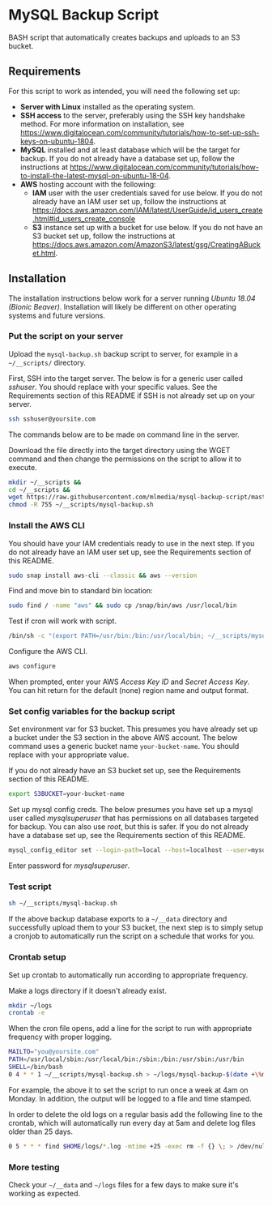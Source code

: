 # MySQL Backup Script
BASH script that automatically creates backups and uploads to an S3 bucket.

## Requirements
For this script to work as intended, you will need the following set up:
- **Server with Linux** installed as the operating system.
- **SSH access** to the server, preferably using the SSH key handshake method.  For more information on installation, see https://www.digitalocean.com/community/tutorials/how-to-set-up-ssh-keys-on-ubuntu-1804.
- **MySQL** installed and at least database which will be the target for backup.  If you do not already have a database set up, follow the instructions at https://www.digitalocean.com/community/tutorials/how-to-install-the-latest-mysql-on-ubuntu-18-04.
- **AWS** hosting account with the following:
	- **IAM** user with the user credentials saved for use below.  If you do not already have an IAM user set up, follow the instructions at https://docs.aws.amazon.com/IAM/latest/UserGuide/id_users_create.html#id_users_create_console
	- **S3** instance set up with a bucket for use below.  If you do not have an S3 bucket set up, follow the instructions at https://docs.aws.amazon.com/AmazonS3/latest/gsg/CreatingABucket.html.

## Installation
The installation instructions below work for a server running *Ubuntu 18.04 (Bionic Beaver)*.  Installation will likely be different on other operating systems and future versions.

### Put the script on your server
Upload the `mysql-backup.sh` backup script to server, for example in a `~/__scripts/` directory.

First, SSH into the target server.  The below is for a generic user called *sshuser*.  You should replace with your specific values.  See the Requirements section of this README if SSH is not already set up on your server.

```bash
ssh sshuser@yoursite.com
```
The commands below are to be made on command line in the server.

Download the file directly into the target directory using the WGET command and then change the permissions on the script to allow it to execute.

```bash
mkdir ~/__scripts &&
cd ~/__scripts &&
wget https://raw.githubusercontent.com/mlmedia/mysql-backup-script/master/mysql-backup.sh &&
chmod -R 755 ~/__scripts/mysql-backup.sh
```
### Install the AWS CLI
You should have your IAM credentials ready to use in the next step.  If you do not already have an IAM user set up, see the Requirements section of this README.

```bash
sudo snap install aws-cli --classic && aws --version
```
Find and move bin to standard bin location:
```bash
sudo find / -name "aws" && sudo cp /snap/bin/aws /usr/local/bin
```

Test if cron will work with script.
```bash
/bin/sh -c "(export PATH=/usr/bin:/bin:/usr/local/bin; ~/__scripts/mysql-backup.sh </dev/null)"
```

Configure the AWS CLI.

```bash
aws configure
```
When prompted, enter your AWS *Access Key ID* and *Secret Access Key*.  You can hit return for the default (none) region name and output format.

### Set config variables for the backup script
Set environment var for S3 bucket.  This presumes you have already set up a bucket under the S3 section in the above AWS account.  The below command uses a generic bucket name `your-bucket-name`.  You should replace with your appropriate value.

If you do not already have an S3 bucket set up, see the Requirements section of this README.

```bash
export S3BUCKET=your-bucket-name
```

Set up mysql config creds.  The below presumes you have set up a mysql user called *mysqlsuperuser* that has permissions on all databases targeted for backup.  You can also use *root*, but this is safer.  If you do not already have a database set up, see the Requirements section of this README.

```bash
mysql_config_editor set --login-path=local --host=localhost --user=mysqlsuperuser --password
```
Enter password for *mysqlsuperuser*.

### Test script
```bash
sh ~/__scripts/mysql-backup.sh
```
If the above backup database exports to a `~/__data` directory and successfully upload them to your S3 bucket, the next step is to simply setup a cronjob to automatically run the script on a schedule that works for you.

### Crontab setup
Set up crontab to automatically run according to appropriate frequency.

Make a logs directory if it doesn't already exist.
```bash
mkdir ~/logs
crontab -e
```
When the cron file opens, add a line for the script to run with appropriate frequency with proper logging.

```bash
MAILTO="you@yoursite.com"
PATH=/usr/local/sbin:/usr/local/bin:/sbin:/bin:/usr/sbin:/usr/bin
SHELL=/bin/bash
0 4 * * 1 ~/__scripts/mysql-backup.sh > ~/logs/mysql-backup-$(date +\%m\%d).log 2>&1
```

For example, the above it to set the script to run once a week at 4am on Monday.  In addition, the output will be logged to a file and time stamped.  

In order to delete the old logs on a regular basis add the following line to the crontab, which will automatically run every day at 5am and delete log files older than 25 days.

```bash
0 5 * * * find $HOME/logs/*.log -mtime +25 -exec rm -f {} \; > /dev/null 2>&1
```

### More testing
Check your `~/__data` and `~/logs` files for a few days to make sure it's working as expected.  
